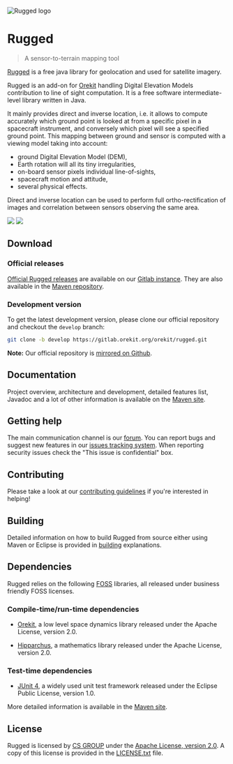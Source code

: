 ![Rugged logo](https://www.orekit.org/rugged/img/rugged-logo-small.jpg)

# Rugged

> A sensor-to-terrain mapping tool

[Rugged](https://www.orekit.org/rugged/  "Rugged homepage") is a free java library for geolocation and used for satellite imagery.

Rugged is an add-on for [Orekit](https://www.orekit.org/ "Orekit homepage") handling Digital Elevation Models contribution to line of sight computation. It is a free software intermediate-level library written in Java.

It mainly provides direct and inverse location, i.e. it allows to compute accurately 
which ground point is looked at from a specific pixel in a spacecraft instrument, 
and conversely which pixel will see a specified ground point. This mapping between 
ground and sensor is computed with a viewing model taking into account:
* ground Digital Elevation Model (DEM), 
* Earth rotation will all its tiny irregularities, 
* on-board sensor pixels individual line-of-sights, 
* spacecraft motion and attitude,
* several physical effects.

Direct and inverse location can be used to perform full ortho-rectification of 
images and correlation between sensors observing the same area.


[![](https://sonar.orekit.org/api/project_badges/measure?project=org.orekit%3Arugged&metric=alert_status)](https://sonar.orekit.org/dashboard?id=org.orekit%3Arugged)
[![](https://sonar.orekit.org/api/project_badges/measure?project=org.orekit%3Arugged&metric=coverage)](https://sonar.orekit.org/dashboard?id=org.orekit%3Arugged)

## Download

### Official releases

[Official Rugged releases](https://gitlab.orekit.org/orekit/rugged/-/releases)
are available on our [Gitlab instance](https://gitlab.orekit.org/). They are
also available in the
[Maven repository](https://mvnrepository.com/artifact/org.orekit/rugged).

### Development version

To get the latest development version, please clone our official repository
and checkout the `develop` branch:

```bash
git clone -b develop https://gitlab.orekit.org/orekit/rugged.git
```
__Note:__ Our official repository is
[mirrored on Github](https://github.com/CS-SI/Rugged).

## Documentation

Project overview, architecture and development, detailed features list,
Javadoc and a lot of other information is available on the
[Maven site](https://www.orekit.org/site-rugged-development/).

## Getting help

The main communication channel is our [forum](https://forum.orekit.org/). You
can report bugs and suggest new features in our
[issues tracking system](https://gitlab.orekit.org/orekit/rugged/-/issues). When
reporting security issues check the "This issue is confidential" box.

## Contributing

Please take a look at our
[contributing guidelines](https://www.orekit.org/site-rugged-latest/contributing.html) if you're
interested in helping!

## Building

Detailed information on how to build Rugged from source either using Maven or
Eclipse is provided in [building](https://www.orekit.org/site-rugged-latest/building.html) explanations.

## Dependencies

Rugged relies on the following
[FOSS](https://en.wikipedia.org/wiki/Free_and_open-source_software) libraries,
all released under business friendly FOSS licenses.

### Compile-time/run-time dependencies

* [Orekit](https://www.orekit.org/), a low level space dynamics library released under
  the Apache License, version 2.0.

* [Hipparchus](https://hipparchus.org/), a mathematics library released under
  the Apache License, version 2.0.

### Test-time dependencies

* [JUnit 4](http://www.junit.org/), a widely used unit test framework released
  under the Eclipse Public License, version 1.0.

More detailed information is available in the
[Maven site](https://www.orekit.org/site-rugged-development/dependencies.html).

## License

Rugged is licensed by [CS GROUP](https://www.c-s.fr/) under
the [Apache License, version 2.0](http://www.apache.org/licenses/LICENSE-2.0.html).
A copy of this license is provided in the [LICENSE.txt](LICENSE.txt) file.
